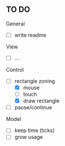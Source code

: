 ## TO DO

General
- [ ] write readme

View
- [ ] ...

Control
- [ ] rectangle zoning
  - [X] mouse
  - [ ] touch
  - [X] draw rectangle
- [ ] pause/continue

Model
- [ ] keep time (ticks)
- [ ] grow usage
